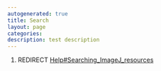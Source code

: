 ```yaml
---
autogenerated: true
title: Search
layout: page
categories: 
description: test description
---
```


1.  REDIRECT [Help\#Searching\_ImageJ\_resources](Help#Searching_ImageJ_resources)
